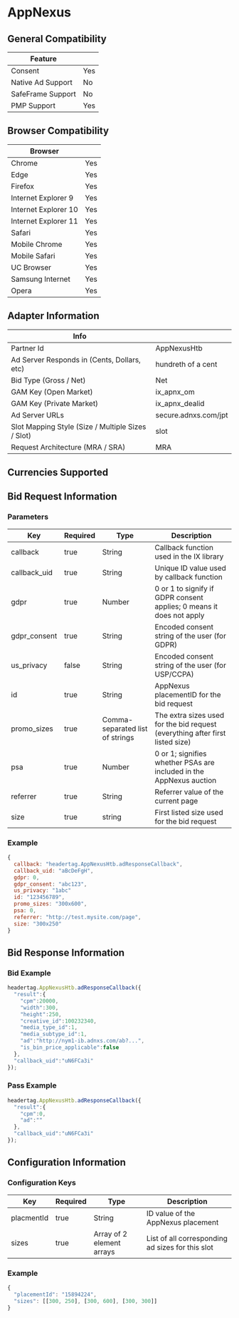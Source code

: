 # AppNexus
## General Compatibility
|Feature|  |
|---|---|
| Consent | Yes |
| Native Ad Support | No |
| SafeFrame Support | No |
| PMP Support | Yes |
 
## Browser Compatibility
| Browser |  |
|--- |---|
| Chrome | Yes |
| Edge | Yes |
| Firefox | Yes |
| Internet Explorer 9 | Yes |
| Internet Explorer 10 | Yes |
| Internet Explorer 11 | Yes |
| Safari | Yes |
| Mobile Chrome | Yes |
| Mobile Safari | Yes |
| UC Browser | Yes |
| Samsung Internet | Yes |
| Opera | Yes |
 
## Adapter Information
| Info | |
|---|---|
| Partner Id | AppNexusHtb |
| Ad Server Responds in (Cents, Dollars, etc) | hundreth of a cent |
| Bid Type (Gross / Net) | Net |
| GAM Key (Open Market) | ix_apnx_om |
| GAM Key (Private Market) | ix_apnx_dealid |
| Ad Server URLs | secure.adnxs.com/jpt |
| Slot Mapping Style (Size / Multiple Sizes / Slot) | slot |
| Request Architecture (MRA / SRA) | MRA |
 
## Currencies Supported
 
## Bid Request Information
### Parameters
| Key | Required | Type | Description |
|---|---|---|---|
| callback | true | String | Callback function used in the IX library |
| callback_uid | true | String | Unique ID value used by callback function |
| gdpr | true | Number | 0 or 1 to signify if GDPR consent applies; 0 means it does not apply |
| gdpr_consent | true | String | Encoded consent string of the user (for GDPR) |
| us_privacy | false | String | Encoded consent string of the user (for USP/CCPA) |
| id | true | String | AppNexus placementID for the bid request |
| promo_sizes | true | Comma-separated list of strings | The extra sizes used for the bid request (everything after first listed size) |
| psa | true | Number | 0 or 1; signifies whether PSAs are included in the AppNexus auction |
| referrer | true | String | Referrer value of the current page |
| size | true | string | First listed size used for the bid request |
 
### Example
```javascript
{
  callback: "headertag.AppNexusHtb.adResponseCallback",
  callback_uid: "aBcDeFgH",
  gdpr: 0,
  gdpr_consent: "abc123",
  us_privacy: "1abc"
  id: "123456789",
  promo_sizes: "300x600",
  psa: 0,
  referrer: "http://test.mysite.com/page",
  size: "300x250"
}
```
 
## Bid Response Information
### Bid Example
```javascript
headertag.AppNexusHtb.adResponseCallback({
  "result":{
    "cpm":20000,
    "width":300,
    "height":250,
    "creative_id":100232340,
    "media_type_id":1,
    "media_subtype_id":1,
    "ad":"http://nym1-ib.adnxs.com/ab?...",
    "is_bin_price_applicable":false
  },
  "callback_uid":"uN6FCa3i"
});

```
### Pass Example
```javascript
headertag.AppNexusHtb.adResponseCallback({
  "result":{
    "cpm":0,
    "ad":""
  },
  "callback_uid":"uN6FCa3i"
});
```
 
## Configuration Information
### Configuration Keys
| Key | Required | Type | Description |
|---|---|---|---|
| placmentId | true | String | ID value of the AppNexus placement |
| sizes | true | Array of 2 element arrays | List of all corresponding ad sizes for this slot |
### Example
```javascript
{
  "placementId": "15894224",
  "sizes": [[300, 250], [300, 600], [300, 300]]
}
```